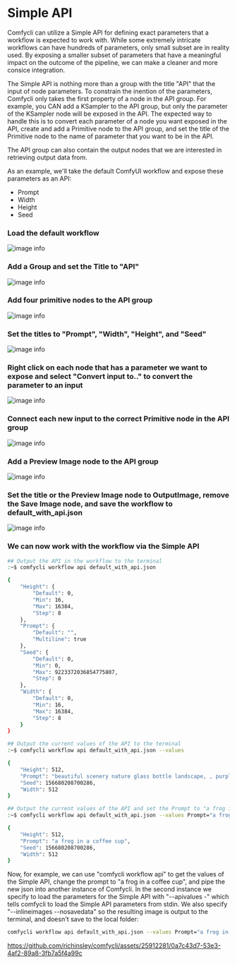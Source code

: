 # Simple API

Comfycli can utilize a Simple API for defining exact parameters that a workflow is expected to work with.  While some extremely intricate workflows can have hundreds of parameters, only  small subset are in reality used.  By exposing a smaller subset of parameters that have a meaningful impact on the outcome of the pipeline, we can make a cleaner and more consice integration.

The Simple API is nothing more than a group with the title "API" that the input of node parameters.  To constrain the inention of the parameters, Comfycli only takes the first property of a node in the API group.  For example, you CAN add a KSampler to the API group, but only the parameter of the KSampler node will be exposed in the API.  The expected way to handle this is to convert each parameter of a node you want exposed in the API, create and add a Primitive node to the API group, and set the title of the Primitive node to the name of parameter that you want to be in the API.

The API group can also contain the output nodes that we are interested in retrieving output data from.

As an example, we'll take the default ComfyUI workflow and expose these parameters as an API:
* Prompt
* Width
* Height
* Seed

### Load the default workflow
![image info](./images/simpleapi_1.png)

### Add a Group and set the Title to "API"
![image info](./images/simpleapi_2.png)

### Add four primitive nodes to the API group
![image info](./images/simpleapi_3.png)

### Set the titles to "Prompt", "Width", "Height", and "Seed"
![image info](./images/simpleapi_4.png)

### Right click on each node that has a parameter we want to expose and select "Convert input to.." to convert the parameter to an input
![image info](./images/simpleapi_5.png)

### Connect each new input to the correct Primitive node in the API group
![image info](./images/simpleapi_6.png)

### Add a Preview Image node to the API group
![image info](./images/simpleapi_7.png)

### Set the title or the Preview Image node to OutputImage, remove the Save Image node, and save the workflow to default_with_api.json
![image info](./images/simpleapi_8.png)

### We can now work with the workflow via the Simple API
```bash
## Output the API in the workflow to the terminal
:~$ comfycli workflow api default_with_api.json

{
    "Height": {
        "Default": 0,
        "Min": 16,
        "Max": 16384,
        "Step": 8
    },
    "Prompt": {
        "Default": "",
        "Multiline": true
    },
    "Seed": {
        "Default": 0,
        "Min": 0,
        "Max": 9223372036854775807,
        "Step": 0
    },
    "Width": {
        "Default": 0,
        "Min": 16,
        "Max": 16384,
        "Step": 8
    }
}
```

```bash
## Output the current values of the API to the terminal
:~$ comfycli workflow api default_with_api.json --values

{
    "Height": 512,
    "Prompt": "beautiful scenery nature glass bottle landscape, , purple galaxy bottle,",
    "Seed": 156680208700286,
    "Width": 512
}
```

```bash
## Output the current values of the API and set the Prompt to "a frog in a coffee cup"
:~$ comfycli workflow api default_with_api.json --values Prompt="a frog in a coffee cup"

{
    "Height": 512,
    "Prompt": "a frog in a coffee cup",
    "Seed": 156680208700286,
    "Width": 512
}
```

Now, for example, we can use "comfycli workflow api" to get the values of the Simple API, change the prompt to "a frog in a coffee cup", and pipe the new json into another instance of Comfycli.  In the second instance we specify to load the parameters for the Simple API with "--apivalues -" which tells comfycli to load the Simple API parameters from stdin.  We also specify "--inlineimages --nosavedata" so the resulting image is output to the terminal, and doesn't save to the local folder:
```bash
comfycli workflow api default_with_api.json --values Prompt="a frog in a coffee cup" | comfycli workflow queue default_with_api.json --inlineimages --nosavedata --apivalues -
```



https://github.com/richinsley/comfycli/assets/25912281/0a7c43d7-53e3-4af2-89a8-3fb7a5f4a99c

